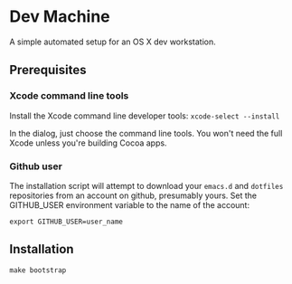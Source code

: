 # Dev Machine

A simple automated setup for an OS X dev workstation.

## Prerequisites

### Xcode command line tools

Install the Xcode command line developer tools:
`xcode-select --install`

In the dialog, just choose the command line tools. You won't
need the full Xcode unless you're building Cocoa apps.

### Github user

The installation script will attempt to download your `emacs.d`
and `dotfiles` repositories from an account on github, presumably yours.
Set the GITHUB_USER environment variable to the name of the account:

`export GITHUB_USER=user_name`

## Installation

`make bootstrap`
